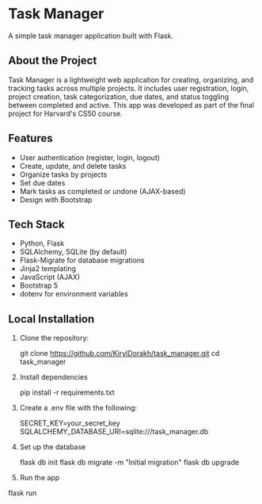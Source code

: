 # Task Manager

A simple task manager application built with Flask.

## About the Project
Task Manager is a lightweight web application for creating, organizing, and tracking tasks across multiple projects. It includes user registration, login, project creation, task categorization, due dates, and status toggling between completed and active. This app was developed as part of the final project for Harvard's CS50 course.

## Features
- User authentication (register, login, logout)
- Create, update, and delete tasks
- Organize tasks by projects
- Set due dates
- Mark tasks as completed or undone (AJAX-based)
- Design with Bootstrap

## Tech Stack
- Python, Flask
- SQLAlchemy, SQLite (by default)
- Flask-Migrate for database migrations
- Jinja2 templating
- JavaScript (AJAX)
- Bootstrap 5
- dotenv for environment variables

## Local Installation
1. Clone the repository:

   git clone https://github.com/KirylDorakh/task_manager.git
   cd task_manager

2. Install dependencies

   pip install -r requirements.txt

3. Create a .env file with the following:

   SECRET_KEY=your_secret_key
   SQLALCHEMY_DATABASE_URI=sqlite:///task_manager.db

4. Set up the database

   flask db init
   flask db migrate -m "Initial migration"
   flask db upgrade

5.	Run the app

   flask run